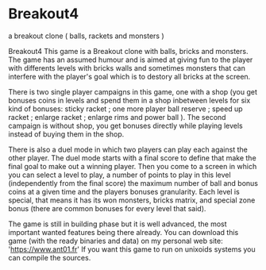 # Breakout4
a breakout clone ( balls, rackets and monsters )

Breakout4 This game is a Breakout clone with balls, bricks and monsters. The game has an assumed humour and is aimed at giving fun to the player with differents levels with bricks walls and sometimes monsters that can interfere with the player's goal which is to destory all bricks at the screen.

There is two single player campaigns in this game, one with a shop (you get bonuses coins in levels and spend them in a shop inbetween levels for six kind of bonuses: sticky racket ; one more player ball reserve ; speed up racket ; enlarge racket ; enlarge rims and power ball ). The second campaign is without shop, you get bonuses directly while playing levels instead of buying them in the shop.

There is also a duel mode in which two players can play each against the other player. The duel mode starts with a final score to define that make the final goal to make out a winning player. Then you come to a screen in which you can select a level to play, a number of points to play in this level (independently from the final score) the maximum number of ball and bonus coins at a given time and the players bonuses granularity. Each level is special, that means it has its won monsters, bricks matrix, and special zone bonus (there are common bonuses for every level that said).

The game is still in building phase but it is well advanced, the most important wanted features being there already. You can download this game (with the ready binaries and data) on my personal web site: 'https://www.ant01.fr' If you want this game to run on unixoids systems you can compile the sources.
